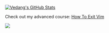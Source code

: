 [![Vedang's GitHub Stats](https://github-readme-stats.vercel.app/api?username=vedangwartikar&show_icons=true&include_all_commits=true&count_private=true&theme=tokyonight)](https://github.com/anuraghazra/github-readme-stats)

Check out my advanced course: [How To Exit Vim](https://youtu.be/dQw4w9WgXcQ)

![](https://komarev.com/ghpvc/?username=vedangwartikar)
